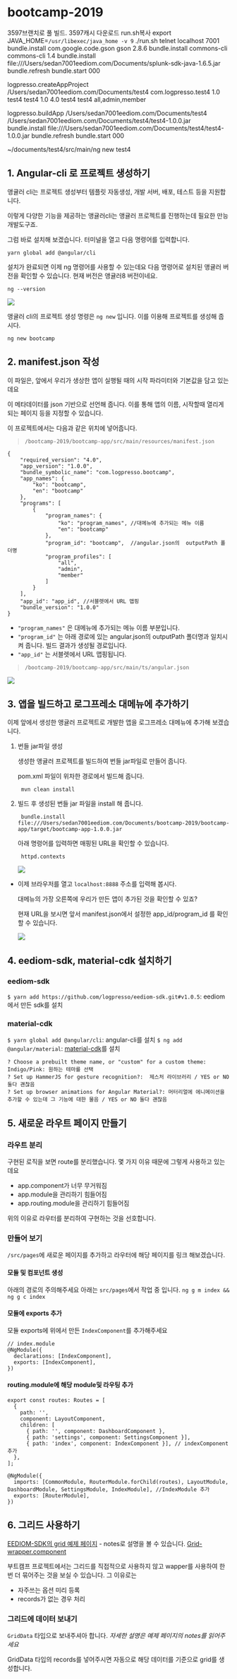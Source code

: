 # bootcamp-2019

3597브랜치로 풀 빌드.
3597캐시 다운로드
run.sh복사
export JAVA_HOME=`/usr/libexec/java_home -v 9`
./run.sh
telnet localhost 7001
bundle.install com.google.code.gson gson 2.8.6
bundle.install commons-cli commons-cli 1.4
bundle.install file:///Users/sedan7001eediom.com/Documents/splunk-sdk-java-1.6.5.jar
bundle.refresh
bundle.start 000

logpresso.createAppProject
/Users/sedan7001eediom.com/Documents/test4
com.logpresso.test4
1.0
test4
test4
1.0
4.0
test4
test4
all,admin,member

logpresso.buildApp /Users/sedan7001eediom.com/Documents/test4 /Users/sedan7001eediom.com/Documents/test4/test4-1.0.0.jar
bundle.install file:///Users/sedan7001eediom.com/Documents/test4/test4-1.0.0.jar
bundle.refresh
bundle.start 000

 ~/documents/test4/src/main/ng new test4

## 1. Angular-cli 로 프로젝트 생성하기
앵귤러 cli는 프로젝트 생성부터 템플릿 자동생성, 개발 서버, 배포, 테스트 등을 지원합니다. 

이렇게 다양한 기능을 제공하는 앵귤러cli는 앵귤러 프로젝트를 진행하는데 필요한 만능 개발도구죠.

그럼 바로 설치해 보겠습니다. 터미널을 열고 다음 명령어를 입력합니다. 

	yarn global add @angular/cli

설치가 완료되면 이제 ng 명령어를 사용할 수 있는데요 다음 명령어로 설치된 앵귤러 버전을 확인할 수 있습니다. 현재 버전은 앵귤러8 버전이네요.

	ng --version


<img src="./image/angular-cli.png">

앵귤러 cli의 프로젝트 생성 명령은 `ng new` 입니다. 이를 이용해 프로젝트를 생성해 줍시다.

	ng new bootcamp

## 2. manifest.json 작성

이 파일은, 앞에서 우리가 생상한 앱이 실행될 때의 시작 파라미터와 기본값을 담고 있는데요

이 메타데이터를 json 기반으로 선언해 줍니다. 이를 통해 앱의 이름, 시작할때 열리게 되는 페이지 등을 지정할 수 있습니다. 
 
이 프로젝트에서는 다음과 같은 위치에 넣어줍니다.

>`/bootcamp-2019/bootcamp-app/src/main/resources/manifest.json`

```
{
	"required_version": "4.0",
	"app_version": "1.0.0",
	"bundle_symbolic_name": "com.logpresso.bootcamp",
	"app_names": {
		"ko": "bootcamp",
		"en": "bootcamp"
	},
	"programs": [
		{
			"program_names": {
				"ko": "program_names", //대메뉴에 추가되는 메뉴 이름
				"en": "bootcamp"
			},
			"program_id": "bootcamp",  //angular.json의  outputPath 폴더명
			"program_profiles": [
				"all",
				"admin",
				"member"
			]
		}
	],
	"app_id": "app_id", //서블렛에서 URL 맵핑
	"bundle_version": "1.0.0"
}
```

- `"program_names"` 은 대메뉴에 추가되는 메뉴 이름 부분입니다.
- `"program_id"` 는 아래 경로에 있는 angular.json의  outputPath 폴더명과 일치시켜 줍니다. 빌드 결과가 생성될 경로입니다.
- `"app_id"` 는 서블렛에서 URL 맵핑됩니다. 
>`/bootcamp-2019/bootcamp-app/src/main/ts/angular.json`

<img src="./image/angular.png">

## 3. 앱을 빌드하고 로그프레소 대메뉴에 추가하기
이제 앞에서 생성한 앵귤러 프로젝트로 개발한 앱을 로그프레소 대메뉴에 추가해 보겠습니다.
1. 번들 jar파일 생성

	생성한 앵귤러 프로젝트를 빌드하여 번들 jar파일로 만들어 줍니다. 

	pom.xml 파일이 위차한 경로에서 빌드해 줍니다.

		mvn clean install

2. 빌드 후 생성된 번들 jar 파일을 install 해 줍니다.

		bundle.install file:///Users/sedan7001eediom.com/Documents/bootcamp-2019/bootcamp-app/target/bootcamp-app-1.0.0.jar


	아래 명령어를 입력하면 매핑된 URL을 확인할 수 있습니다.
	
		httpd.contexts

	<img src="./image/servlet.png">

- 이제 브라우저를 열고 `localhost:8888` 주소를 입력해 봅시다. 

	대메뉴의 가장 오른쪽에 우리가 만든 앱이 추가된 것을 확인할 수 있죠? 

	현재 URL을 보시면 앞서 manifest.json에서 설정한 app_id/program_id 를 확인할 수 있습니다.

	<img src="./image/add-menu.png">



## 4. eediom-sdk, material-cdk 설치하기


### eediom-sdk

`$ yarn add https://github.com/logpresso/eediom-sdk.git#v1.0.5`: eediom에서 만든 sdk를 설치
 
### material-cdk

`$ yarn global add @angular/cli`: angular-cli를 설치
`$ ng add @angular/material`: [material-cdk](https://material.angular.io/guide/getting-started)를 설치

```
? Choose a prebuilt theme name, or "custom" for a custom theme: Indigo/Pink: 원하는 테마를 선택
? Set up HammerJS for gesture recognition?:  제스처 라이브러리 / YES or NO 둘다 괜찮음 
? Set up browser animations for Angular Material?: 머터리얼에 에니메이션을 추가할 수 있는데 그 기능에 대한 물음 / YES or NO 둘다 괜찮음
```

## 5. 새로운 라우트 페이지 만들기

### 라우트 분리

구현된 로직을 보면 route를 분리했습니다. 몇 가지 이유 때문에 그렇게 사용하고 있는데요

- app.component가 너무 무거워짐
- app.module을 관리하기 힘들어짐
- app.routing.module을 관리하기 힘들어짐

위의 이유로 라우터를 분리하여 구현하는 것을 선호합니다.

### 만들어 보기

`/src/pages`에 새로운 페이지를 추가하고 라우터에 해당 페이지를 링크 해보겠습니다.

#### 모듈 및 컴포넌트 생성

아래의 경로의 주의해주세요 아래는 `src/pages`에서 작업 중 입니다.
`ng g m index && ng g c index`

#### 모듈에 exports 추가

모듈 exports에 위에서 만든 `IndexComponent`를 추가해주세요

```
// index.module
@NgModule({
  declarations: [IndexComponent],
  exports: [IndexComponent],
})
```

#### routing.module에 해당 module및 라우팅 추가

```
export const routes: Routes = [
  {
    path: '',
    component: LayoutComponent,
    children: [
      { path: '', component: DashboardComponent }, 
      { path: 'settings', component: SettingsComponent }],
      { path: 'index', component: IndexComponent }], // indexComponent 추가
  },
];

@NgModule({
  imports: [CommonModule, RouterModule.forChild(routes), LayoutModule, DashboardModule, SettingsModule, IndexModule], //IndexModule 추가
  exports: [RouterModule],
})
```

## 6. 그리드 사용하기

[EEDIOM-SDK의 grid 예제 페이지](https://logpresso.github.io/eediom-sdk/?path=/story/grid-%EA%B7%B8%EB%A6%AC%EB%93%9C--plain) - notes로 설명을 볼 수 있습니다.
[Grid-wrapper.component](https://github.com/logpresso/bootcamp-2019/blob/master/bootcamp-app/src/main/ts/src/components/grid-wrapper/grid-wrapper.component.ts)

부트캠프 프로젝트에서는 그리드를 직접적으로 사용하지 않고 wapper를 사용하여 한번 더 묶어주는 것을 보실 수 있습니다. 그 이유로는

- 자주쓰는 옵션 미리 등록
- records가 없는 경우 처리

### 그리드에 데이터 보내기

`GridData` 타입으로 보내주셔아 합니다. *자세한 설명은 예제 페이지의 notes를 읽어주세요*

GridData 타입의 records를 넣어주시면 자동으로 해당 데이터를 기준으로 grid를 생성합니다.
